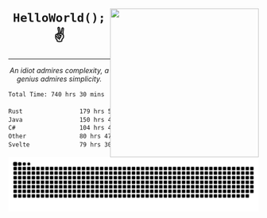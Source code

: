 <div text-align="center">
    <img src="https://i.imgur.com/h1q15Kt.gife" align="right" width="299" height="299">
    <h1 align="center"><code>HelloWorld();</code> ✌️</h1>
    <hr>
    <p align="center"><i>An idiot admires complexity, a genius admires simplicity.</i></p>
</div>

<!--START_SECTION:waka-->

```txt
Total Time: 740 hrs 30 mins

Rust                179 hrs 5 mins  █████▒░░░░░░░░░░░░░░░░░░░   21.81 %
Java                150 hrs 44 mins ████▓░░░░░░░░░░░░░░░░░░░░   18.36 %
C#                  104 hrs 4 mins  ███▒░░░░░░░░░░░░░░░░░░░░░   12.67 %
Other               80 hrs 47 mins  ██▒░░░░░░░░░░░░░░░░░░░░░░   09.84 %
Svelte              79 hrs 30 mins  ██▒░░░░░░░░░░░░░░░░░░░░░░   09.68 %
```

<!--END_SECTION:waka-->

<picture>
  <source media="(prefers-color-scheme: dark)" srcset="https://raw.githubusercontent.com/Somfic/Somfic/main/github-contribution-grid-snake-dark.svg">
  <source media="(prefers-color-scheme: light)" srcset="https://raw.githubusercontent.com/Somfic/Somfic/main/github-contribution-grid-snake.svg">
  <img alt="github contribution grid snake animation" src="https://raw.githubusercontent.com/Somfic/Somfic/main/github-contribution-grid-snake.svg">
</picture>
